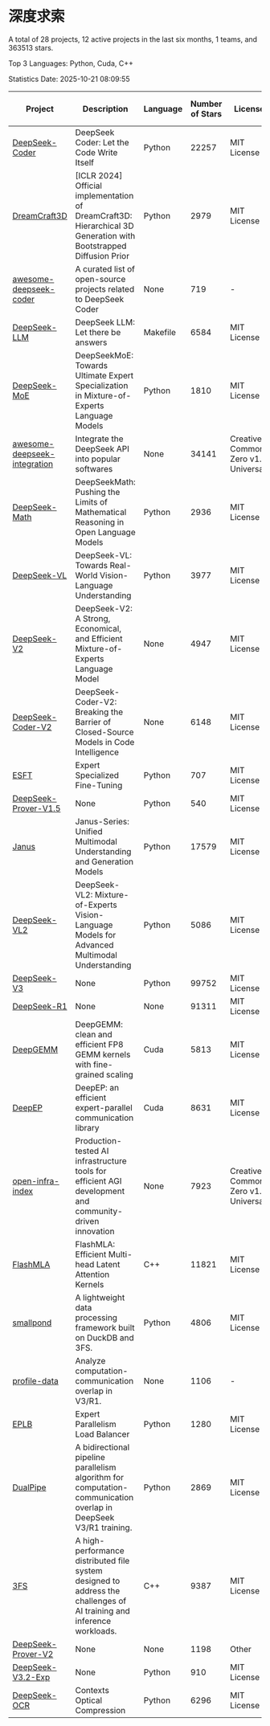 # 深度求索

A total of 28 projects, 12 active projects in the last six months, 1 teams, and 363513 stars.

Top 3 Languages: Python, Cuda, C++

Statistics Date: 2025-10-21 08:09:55

| Project | Description | Language | Number of Stars | License | Creation Date | Last Updated Date | Last Pushed Date |
| --- | --- | --- | --- | --- | --- | --- | --- |
| [DeepSeek-Coder](https://github.com/deepseek-ai/DeepSeek-Coder) | DeepSeek Coder: Let the Code Write Itself | Python | 22257 | MIT License | 2023-10-20 | 2025-10-21 | 2024-05-21 |
| [DreamCraft3D](https://github.com/deepseek-ai/DreamCraft3D) | [ICLR 2024] Official implementation of DreamCraft3D: Hierarchical 3D Generation with Bootstrapped Diffusion Prior | Python | 2979 | MIT License | 2023-10-23 | 2025-10-18 | 2025-04-22 |
| [awesome-deepseek-coder](https://github.com/deepseek-ai/awesome-deepseek-coder) | A curated list of open-source projects related to DeepSeek Coder | None | 719 | - | 2023-11-06 | 2025-10-19 | 2024-04-03 |
| [DeepSeek-LLM](https://github.com/deepseek-ai/DeepSeek-LLM) | DeepSeek LLM: Let there be answers | Makefile | 6584 | MIT License | 2023-11-29 | 2025-10-20 | 2024-02-04 |
| [DeepSeek-MoE](https://github.com/deepseek-ai/DeepSeek-MoE) | DeepSeekMoE: Towards Ultimate Expert Specialization in Mixture-of-Experts Language Models | Python | 1810 | MIT License | 2024-01-02 | 2025-10-21 | 2024-01-16 |
| [awesome-deepseek-integration](https://github.com/deepseek-ai/awesome-deepseek-integration) | Integrate the DeepSeek API into popular softwares | None | 34141 | Creative Commons Zero v1.0 Universal | 2024-01-11 | 2025-10-21 | 2025-09-25 |
| [DeepSeek-Math](https://github.com/deepseek-ai/DeepSeek-Math) | DeepSeekMath: Pushing the Limits of Mathematical Reasoning in Open Language Models | Python | 2936 | MIT License | 2024-02-05 | 2025-10-21 | 2024-04-15 |
| [DeepSeek-VL](https://github.com/deepseek-ai/DeepSeek-VL) | DeepSeek-VL: Towards Real-World Vision-Language Understanding | Python | 3977 | MIT License | 2024-03-07 | 2025-10-21 | 2024-04-24 |
| [DeepSeek-V2](https://github.com/deepseek-ai/DeepSeek-V2) | DeepSeek-V2: A Strong, Economical, and Efficient Mixture-of-Experts Language Model | None | 4947 | MIT License | 2024-04-22 | 2025-10-21 | 2024-09-25 |
| [DeepSeek-Coder-V2](https://github.com/deepseek-ai/DeepSeek-Coder-V2) | DeepSeek-Coder-V2: Breaking the Barrier of Closed-Source Models in Code Intelligence | None | 6148 | MIT License | 2024-06-14 | 2025-10-20 | 2024-09-24 |
| [ESFT](https://github.com/deepseek-ai/ESFT) | Expert Specialized Fine-Tuning | Python | 707 | MIT License | 2024-07-04 | 2025-10-20 | 2025-05-22 |
| [DeepSeek-Prover-V1.5](https://github.com/deepseek-ai/DeepSeek-Prover-V1.5) | None | Python | 540 | MIT License | 2024-08-15 | 2025-10-06 | 2024-08-16 |
| [Janus](https://github.com/deepseek-ai/Janus) | Janus-Series: Unified Multimodal Understanding and Generation Models | Python | 17579 | MIT License | 2024-10-18 | 2025-10-21 | 2025-02-01 |
| [DeepSeek-VL2](https://github.com/deepseek-ai/DeepSeek-VL2) | DeepSeek-VL2: Mixture-of-Experts Vision-Language Models for Advanced Multimodal Understanding | Python | 5086 | MIT License | 2024-12-13 | 2025-10-21 | 2025-02-26 |
| [DeepSeek-V3](https://github.com/deepseek-ai/DeepSeek-V3) | None | Python | 99752 | MIT License | 2024-12-26 | 2025-10-21 | 2025-08-28 |
| [DeepSeek-R1](https://github.com/deepseek-ai/DeepSeek-R1) | None | None | 91311 | MIT License | 2025-01-20 | 2025-10-21 | 2025-06-27 |
| [DeepGEMM](https://github.com/deepseek-ai/DeepGEMM) | DeepGEMM: clean and efficient FP8 GEMM kernels with fine-grained scaling | Cuda | 5813 | MIT License | 2025-02-13 | 2025-10-21 | 2025-10-15 |
| [DeepEP](https://github.com/deepseek-ai/DeepEP) | DeepEP: an efficient expert-parallel communication library | Cuda | 8631 | MIT License | 2025-02-17 | 2025-10-21 | 2025-10-21 |
| [open-infra-index](https://github.com/deepseek-ai/open-infra-index) | Production-tested AI infrastructure tools for efficient AGI development and community-driven innovation | None | 7923 | Creative Commons Zero v1.0 Universal | 2025-02-21 | 2025-10-18 | 2025-05-15 |
| [FlashMLA](https://github.com/deepseek-ai/FlashMLA) | FlashMLA: Efficient Multi-head Latent Attention Kernels | C++ | 11821 | MIT License | 2025-02-21 | 2025-10-21 | 2025-09-30 |
| [smallpond](https://github.com/deepseek-ai/smallpond) | A lightweight data processing framework built on DuckDB and 3FS. | Python | 4806 | MIT License | 2025-02-24 | 2025-10-20 | 2025-03-05 |
| [profile-data](https://github.com/deepseek-ai/profile-data) | Analyze computation-communication overlap in V3/R1. | None | 1106 | - | 2025-02-26 | 2025-10-21 | 2025-03-21 |
| [EPLB](https://github.com/deepseek-ai/EPLB) | Expert Parallelism Load Balancer | Python | 1280 | MIT License | 2025-02-26 | 2025-10-21 | 2025-03-24 |
| [DualPipe](https://github.com/deepseek-ai/DualPipe) | A bidirectional pipeline parallelism algorithm for computation-communication overlap in DeepSeek V3/R1 training. | Python | 2869 | MIT License | 2025-02-26 | 2025-10-20 | 2025-03-10 |
| [3FS](https://github.com/deepseek-ai/3FS) |  A high-performance distributed file system designed to address the challenges of AI training and inference workloads.  | C++ | 9387 | MIT License | 2025-02-27 | 2025-10-21 | 2025-10-14 |
| [DeepSeek-Prover-V2](https://github.com/deepseek-ai/DeepSeek-Prover-V2) | None | None | 1198 | Other | 2025-04-30 | 2025-10-21 | 2025-07-18 |
| [DeepSeek-V3.2-Exp](https://github.com/deepseek-ai/DeepSeek-V3.2-Exp) | None | Python | 910 | MIT License | 2025-09-29 | 2025-10-21 | 2025-10-02 |
| [DeepSeek-OCR](https://github.com/deepseek-ai/DeepSeek-OCR) | Contexts Optical Compression | Python | 6296 | MIT License | 2025-10-17 | 2025-10-21 | 2025-10-21 |
